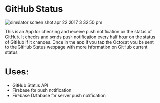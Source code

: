 <h1>GitHub Status</h1>

![simulator screen shot apr 22 2017 3 32 50 pm](https://cloud.githubusercontent.com/assets/9522197/25307620/17bd08d2-2772-11e7-9888-3f072da76020.png)

 This is an App for checking and receive push notification on the status of GitHub. It checks and sends push notification every half hour on the status of GitHub if it changes. Once in the app if you tap the Octocat you be sent to the GitHub Status webpage with more information on GitHub current status.

<h1>Uses:</h1>

* GitHub Status API
* Firebase for push notification
* Firebase Database for server push notification
